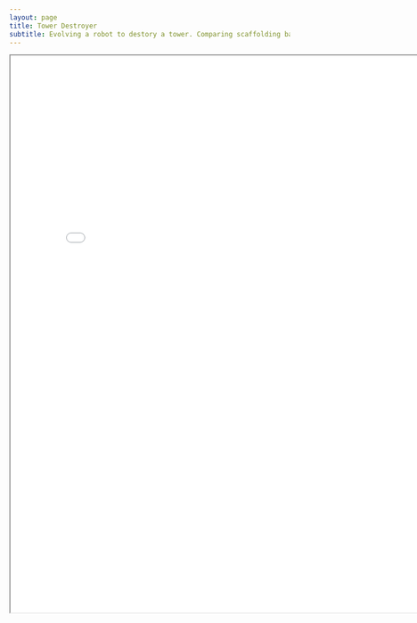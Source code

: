 ```yaml
---
layout: page
title: Tower Destroyer
subtitle: Evolving a robot to destory a tower. Comparing scaffolding based learning to non scaffolded learning.
---
```



<iframe src="..\tower\TowerDestroyer.pdf" height="1000" width="800"></iframe>